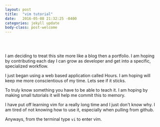 ```yaml
---
layout: post
title:  "vim tutorial"
date:   2016-05-08 21:32:25 -0400
categories: jekyll update
body-class: post-welcome
---
```

<br>
<br>

I am deciding to treat this site more like a blog then a portfolio. I am hoping by contributing each day I can grow as developer and get into a specific, specialized workflow.

I just began using a web based application called Hours. I am hoping will keep me more conscientious of my time. Lets see if it sticks.

To truly know something you have to be able to teach it. I am hoping by making small tutorials it will help me commit this to memory.

I have put off learning vim for a really long time and I just don't know why. I am tired of not knowing how to use it, especially when pulling from github.

Anyways, from the terminal type ```vi``` to enter vim.
